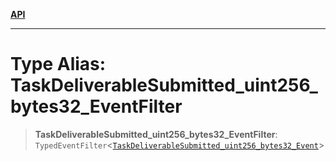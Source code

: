 [**API**](../../../README.md)

***

# Type Alias: TaskDeliverableSubmitted\_uint256\_bytes32\_EventFilter

> **TaskDeliverableSubmitted\_uint256\_bytes32\_EventFilter**: `TypedEventFilter`\<[`TaskDeliverableSubmitted_uint256_bytes32_Event`](TaskDeliverableSubmitted_uint256_bytes32_Event.md)\>
